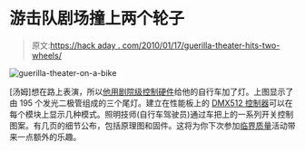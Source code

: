 # 游击队剧场撞上两个轮子

> 原文:[https://hack aday . com/2010/01/17/guerilla-theater-hits-two-wheels/](https://hackaday.com/2010/01/17/guerilla-theater-hits-two-wheels/)

![](../Images/8965e7e64d7b5238e3e89fa7d7708e79.png "guerilla-theater-on-a-bike")

[汤姆]想在路上表演，所以[他用剧院级控制硬件](http://www.moxon.com/2010/dmxlev/index.html)给他的自行车加了灯。上图显示了由 195 个发光二极管组成的三个尾灯。建立在性能板上的 [DMX512 控制器](http://en.wikipedia.org/wiki/DMX512)可以在每个模块上显示几种模式。照明技师(自行车驾驶员)通过车把上的一系列开关控制图案。有几页的细节公布，包括原理图和固件。这将为你下次参加[临界质量](http://en.wikipedia.org/wiki/Critical_Mass)活动带来一点额外的乐趣。